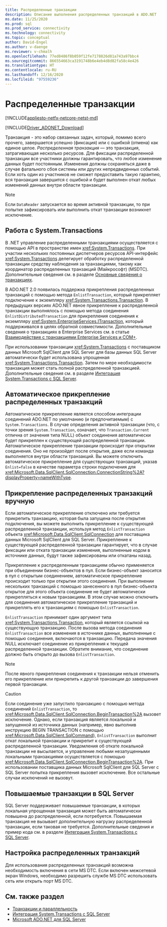```yaml
---
title: Распределенные транзакции
description: Описание выполнения распределенных транзакций в ADO.NET
ms.date: 11/25/2020
ms.prod: sql
ms.prod_service: connectivity
ms.technology: connectivity
ms.topic: conceptual
author: David-Engel
ms.author: v-daenge
ms.reviewer: v-chmalh
ms.openlocfilehash: 77ed8486f8b059f12fe7178826d81a743a97bbc4
ms.sourcegitcommit: 866554663ca3191748b6e4eb4d8d82fa58c4e426
ms.translationtype: HT
ms.contentlocale: ru-RU
ms.lasthandoff: 12/16/2020
ms.locfileid: "97559236"
---
```

# <a name="distributed-transactions"></a>Распределенные транзакции

[!INCLUDE[appliesto-netfx-netcore-netst-md](../../includes/appliesto-netfx-netcore-netst-md.md)]

[!INCLUDE[Driver_ADONET_Download](../../includes/driver_adonet_download.md)]

Транзакция - это набор связанных задач, который, помимо всего прочего, завершается успешно (фиксация) или с ошибкой (отмена) как единое целое. *Распределенная транзакция* — это транзакция, затрагивающая несколько ресурсов. Для фиксации распределенной транзакции все участники должны гарантировать, что любое изменение данных будет постоянным. Изменения должны сохраняться даже в случае фатального сбоя системы или других непредвиденных событий. Если хоть один из участников не сможет предоставить такую гарантию, вся транзакция завершится с ошибкой и будет выполнен откат любых изменений данных внутри области транзакции. 

> [!NOTE]
> Если `DataReader` запускается во время активной транзакции, то при попытке зафиксировать или выполнить откат транзакции возникнет исключение.

## <a name="working-with-systemtransactions"></a>Работа с System.Transactions

В .NET управление распределенными транзакциями осуществляется с помощью API в пространстве имен <xref:System.Transactions>. При участии нескольких постоянных диспетчеров ресурсов API-интерфейс <xref:System.Transactions> делегирует обработку распределенной транзакции средству наблюдения за транзакциями, такому как координатор распределенных транзакций (Майкрософт) (MSDTC). Дополнительные сведения см. в разделе [Основные сведения о транзакциях](/dotnet/framework/data/transactions/transaction-fundamentals).

В ADO.NET 2.0 появилась поддержка прикрепления распределенных транзакций с помощью метода `EnlistTransaction`, который прикрепляет подключение к экземпляру <xref:System.Transactions.Transaction>. В предыдущих версиях ADO.NET явное прикрепление к распределенной транзакции выполнялось с помощью метода соединения `EnlistDistributedTransaction` для прикрепления соединения к экземпляру <xref:System.EnterpriseServices.ITransaction>, который поддерживался в целях обратной совместимости. Дополнительные сведения о транзакциях в Enterprise Services см. в статье [Взаимодействие с транзакциями Enterprise Services и COM+](/dotnet/framework/data/transactions/interoperability-with-enterprise-services-and-com-transactions).

При использовании транзакции <xref:System.Transactions> с поставщиком данных Microsoft SqlClient для SQL Server для базы данных SQL Server автоматически будет использована упрощенная <xref:System.Transactions.Transaction>. Затем по мере необходимости транзакция может стать полной распределенной транзакцией. Дополнительные сведения см. в разделе [Интеграция System.Transactions с SQL Server](system-transactions-integration-with-sql-server.md).

## <a name="automatically-enlisting-in-a-distributed-transaction"></a>Автоматическое прикрепление распределенных транзакций

Автоматическое прикрепление является способом интеграции соединений ADO.NET по умолчанию (и предпочитаемым) с `System.Transactions`. В случае определения активной транзакции (что, с точки зрения `System.Transaction`, означает, что `Transaction.Current` отлична от значения типа NULL) объект соединения автоматически будет прикреплен к существующей распределенной транзакции. Автоматическое прикрепление транзакции происходит при открытии соединения. Оно не произойдет после открытия, даже если команда выполняется внутри области транзакций. Вы можете отключить автоматическое прикрепление для существующих транзакций, указав `Enlist=false` в качестве параметра строки подключения для <xref:Microsoft.Data.SqlClient.SqlConnection.ConnectionString%2A?displayProperty=nameWithType>.

## <a name="manually-enlisting-in-a-distributed-transaction"></a>Прикрепление распределенных транзакций вручную

Если автоматическое прикрепление отключено или требуется прикрепить транзакцию, которая была запущена после открытия подключения, вы можете выполнить прикрепление к существующей распределенной транзакции, используя метод `EnlistTransaction` объекта <xref:Microsoft.Data.SqlClient.SqlConnection> для поставщика данных Microsoft SqlClient для SQL Server. Прикрепление к существующей распределенной транзакции гарантирует, что в случае фиксации или отката транзакции изменения, выполненные кодом в источнике данных, будут также зафиксированы или откатаны назад.

Прикрепление к распределенным транзакциям обычно применяется при объединении бизнес-объектов в пул. Если бизнес-объект заносится в пул с открытым соединением, автоматическое прикрепление происходит только при открытии этого соединения. При выполнении нескольких транзакций с помощью занесенного в пул бизнес-объекта открытое для этого объекта соединение не будет автоматически прикрепляться к новым транзакциям. В этом случае можно отключить для соединения автоматическое прикрепление транзакций и прикреплять его к транзакциям с помощью `EnlistTransaction`.

`EnlistTransaction` принимает один аргумент типа <xref:System.Transactions.Transaction>, который является ссылкой на существующую транзакцию. После вызова метода соединения `EnlistTransaction` все изменения в источнике данных, выполненные с помощью соединения, включаются в транзакцию. Передача значения NULL исключает соединение из прикрепления к текущей распределенной транзакции. Обратите внимание, что соединение должно быть открыто до вызова `EnlistTransaction`.

> [!NOTE]
> После явного прикрепления соединения к транзакции нельзя отменить его прикрепление или прикрепить к другой транзакции до завершения первой транзакции.

> [!CAUTION]
> Если соединение уже запустило транзакцию с помощью метода соединений `EnlistTransaction`, то <xref:Microsoft.Data.SqlClient.SqlConnection.BeginTransaction%2A> вызовет исключение. Однако, если транзакция является локальной и запущенной из источника данных (например, явно выполнив инструкцию BEGIN TRANSACTION с помощью <xref:Microsoft.Data.SqlClient.SqlCommand>), `EnlistTransaction` выполнит откат локальной транзакции и прикрепит к существующей распределенной транзакции. Уведомления об откате локальной транзакции не высылается, и управление любыми незапущенными локальными транзакциями осуществляется с помощью <xref:Microsoft.Data.SqlClient.SqlConnection.BeginTransaction%2A>. При использовании поставщика данных Microsoft SqlClient для SQL Server с SQL Server попытка прикрепления вызовет исключение. Все остальные случаи исключений не вызовут.  

## <a name="promotable-transactions-in-sql-server"></a>Повышаемые транзакции в SQL Server

SQL Server поддерживает повышаемые транзакции, в которых локальная упрощенная транзакция может быть автоматически повышена до распределенной, если потребуется. Повышаемая транзакция не вызывает дополнительную нагрузку распределенной транзакции, если таковая не требуется. Дополнительные сведения и пример кода см. в разделе [Интеграция System.Transactions с SQL Server](system-transactions-integration-with-sql-server.md).

## <a name="configuring-distributed-transactions"></a>Настройка распределенных транзакций

 Для использования распределенных транзакций возможна необходимость включения в сети MS DTC. Если включен межсетевой экран Windows, необходимо разрешить службе MS DTC использовать сеть или открыть порт MS DTC.  
  
## <a name="see-also"></a>См. также раздел

- [Транзакции и параллельность](transactions-and-concurrency.md)
- [Интеграция System.Transactions с SQL Server](system-transactions-integration-with-sql-server.md)
- [Microsoft ADO.NET для SQL Server](microsoft-ado-net-sql-server.md)
